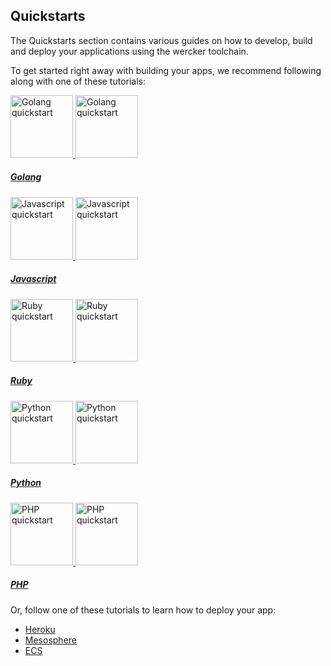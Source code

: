 ## Quickstarts
The Quickstarts section contains various guides on how to develop, build and
deploy your applications using the wercker toolchain.

To get started right away with building your apps, we recommend following along
with one of these tutorials:

<section class="flex-outer quickstart-links">
  <div class="flex-inner">
    <div class="quickstart-links-holder">
      <a href="/quickstarts/building/golang.html" class="quickstart-links-item" id="quickstart-link-golang">
        <span class="quickstart-logo">
          <img src="/images/quickstarts-golang.png" width="100" height="100" alt="Golang quickstart">
          <img src="/images/quickstarts-golang.png" width="100" height="100" alt="Golang quickstart">
        </span>
        <h5>Golang</h5>
      </a>
      <a href="/quickstarts/building/javascript.html" class="quickstart-links-item" id="quickstart-link-javascript">
        <span class="quickstart-logo">
          <img src="/images/quickstarts-javascript.png" width="100" height="100" alt="Javascript quickstart">
          <img src="/images/quickstarts-javascript.png" width="100" height="100" alt="Javascript quickstart">
        </span>
        <h5>Javascript</h5>
      </a>
      <a href="/quickstarts/building/ruby.html" class="quickstart-links-item" id="quickstart-link-ruby">
        <span class="quickstart-logo">
          <img src="/images/quickstarts-ruby.png" width="100" height="100" alt="Ruby quickstart">
          <img src="/images/quickstarts-ruby.png" width="100" height="100" alt="Ruby quickstart">
        </span>
        <h5>Ruby</h5>
      </a>
      <a href="/quickstarts/building/python.html" class="quickstart-links-item" id="quickstart-link-python">
        <span class="quickstart-logo">
          <img src="/images/quickstarts-python.png" width="100" height="100" alt="Python quickstart">
          <img src="/images/quickstarts-python.png" width="100" height="100" alt="Python quickstart">
        </span>
        <h5>Python</h5>
      </a>
      <a href="/quickstarts/building/php.html" class="quickstart-links-item" id="quickstart-link-php">
        <span class="quickstart-logo">
          <img src="/images/quickstarts-php.png" width="100" height="100" alt="PHP quickstart">
          <img src="/images/quickstarts-php.png" width="100" height="100" alt="PHP quickstart">
        </span>
        <h5>PHP</h5>
      </a>
    </div>
  </div>
</section>

Or, follow one of these tutorials to learn how to deploy your app:

* [Heroku](/quickstarts/deployment/heroku.html)
* [Mesosphere](/quickstarts/deployment/mesosphere.html)
* [ECS](/quickstarts/deployment/ECS.html)
